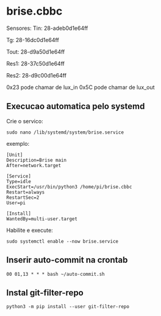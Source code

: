 # brise.cbbc


Sensores: 
Tin: 28-adeb0d1e64ff

Tg: 28-16dc0d1e64ff

Tout: 28-d9a50d1e64ff

Res1: 28-37c50d1e64ff

Res2: 28-d9c00d1e64ff


0x23 pode chamar de lux_in
0x5C pode chamar de lux_out


## Execucao automatica pelo systemd
Crie o servico:

    sudo nano /lib/systemd/system/brise.service

exemplo:

    [Unit]
    Description=Brise main
    After=network.target

    [Service]
    Type=idle
    ExecStart=/usr/bin/python3 /home/pi/brise.cbbc
    Restart=always
    RestartSec=2
    User=pi

    [Install]
    WantedBy=multi-user.target


Habilite e execute:

    sudo systemctl enable --now brise.service

## Inserir auto-commit na crontab

    00 01,13 * * * bash ~/auto-commit.sh

## Instal git-filter-repo

    python3 -m pip install --user git-filter-repo
